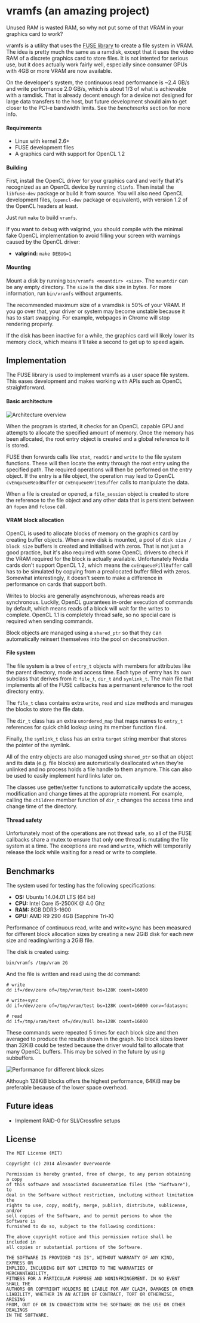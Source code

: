 vramfs
(an amazing project)
======

Unused RAM is wasted RAM, so why not put some of that VRAM in your graphics card
to work?

vramfs is a utility that uses the [FUSE library](http://fuse.sourceforge.net/)
to create a file system in VRAM. The idea is pretty much the same as a ramdisk,
except that it uses the video RAM of a discrete graphics card to store
files. It is not intented for serious use, but it does actually work fairly
well, especially since consumer GPUs with 4GB or more VRAM are now available.

On the developer's system, the continuous read performance is ~2.4 GB/s and
write performance 2.0 GB/s, which is about 1/3 of what is achievable with a
ramdisk. That is already decent enough for a device not designed for large data
transfers to the host, but future development should aim to get closer to the
PCI-e bandwidth limits. See the *benchmarks* section for more info.

#### Requirements

- Linux with kernel 2.6+
- FUSE development files
- A graphics card with support for OpenCL 1.2

#### Building

First, install the OpenCL driver for your graphics card and verify that it's
recognized as an OpenCL device by running `clinfo`. Then install the `libfuse-dev`
package or build it from source. You will also need OpenCL development files,
(`opencl-dev` package or equivalent), with version 1.2 of the OpenCL headers
at least.

Just run `make` to build `vramfs`.

If you want to debug with valgrind, you should compile with the minimal fake
OpenCL implementation to avoid filling your screen with warnings caused by the
OpenCL driver:

* **valgrind:** `make DEBUG=1`

#### Mounting

Mount a disk by running `bin/vramfs <mountdir> <size>`. The `mountdir` can be
any empty directory. The `size` is the disk size in bytes. For more information,
run `bin/vramfs` without arguments.

The recommended maximum size of a vramdisk is 50% of your VRAM. If you go over
that, your driver or system may become unstable because it has to start
swapping. For example, webpages in Chrome will stop rendering properly.

If the disk has been inactive for a while, the graphics card will likely lower
its memory clock, which means it'll take a second to get up to speed again.

Implementation
--------------

The FUSE library is used to implement vramfs as a user space file system. This
eases development and makes working with APIs such as OpenCL straightforward.

#### Basic architecture

![Architecture overview](http://i.imgur.com/e8tQ168.png)

When the program is started, it checks for an OpenCL capable GPU and attempts to
allocate the specified amount of memory. Once the memory has been allocated, the
root entry object is created and a global reference to it is stored.

FUSE then forwards calls like `stat`, `readdir` and `write` to the file system
functions. These will then locate the entry through the root entry using the
specified path. The required operations will then be performed on the entry
object. If the entry is a file object, the operation may lead to OpenCL
`cvEnqueueReadBuffer` or `cvEnqueueWriteBuffer` calls to manipulate the data.

When a file is created or opened, a `file_session` object is created to store
the reference to the file object and any other data that is persistent between
an `fopen` and `fclose` call.

#### VRAM block allocation

OpenCL is used to allocate blocks of memory on the graphics card by creating
buffer objects. When a new disk is mounted, a pool of `disk size / block size`
buffers is created and initialised with zeros. That is not just a good practice,
but it's also required with some OpenCL drivers to check if the VRAM required
for the block is actually available. Unfortunately Nvidia cards don't support
OpenCL 1.2, which means the `cvEnqueueFillBuffer` call has to be simulated by
copying from a preallocated buffer filled with zeros. Somewhat interestingly, it
doesn't seem to make a difference in performance on cards that support both.

Writes to blocks are generally asynchronous, whereas reads are synchronous.
Luckily, OpenCL guarantees in-order execution of commands by default, which
means reads of a block will wait for the writes to complete. OpenCL 1.1 is
completely thread safe, so no special care is required when sending commands.

Block objects are managed using a `shared_ptr` so that they can automatically
reinsert themselves into the pool on deconstruction.

#### File system

The file system is a tree of `entry_t` objects with members for attributes like
the parent directory, mode and access time. Each type of entry has its own
subclass that derives from it: `file_t`, `dir_t` and `symlink_t`. The main file
that implements all of the FUSE callbacks has a permanent reference to the root
directory entry.

The `file_t` class contains extra `write`, `read` and `size` methods and manages
the blocks to store the file data.

The `dir_t` class has an extra `unordered_map` that maps names to `entry_t`
references for quick child lookup using its member function `find`.

Finally, the `symlink_t` class has an extra `target` string member that stores
the pointer of the symlink.

All of the entry objects are also managed using `shared_ptr` so that an object
and its data (e.g. file blocks) are automatically deallocated when they're
unlinked and no process holds a file handle to them anymore. This can also be
used to easily implement hard links later on.

The classes use getter/setter functions to automatically update the access,
modification and change times at the appropriate moment. For example, calling
the `children` member function of `dir_t` changes the access time and change
time of the directory.

#### Thread safety

Unfortunately most of the operations are not thread safe, so all of the FUSE
callbacks share a mutex to ensure that only one thread is mutating the file
system at a time. The exceptions are `read` and `write`, which will temporarily
release the lock while waiting for a read or write to complete.

Benchmarks
----------

The system used for testing has the following specifications:

* **OS:** Ubuntu 14.04.01 LTS (64 bit)
* **CPU:** Intel Core i5-2500K @ 4.0 Ghz
* **RAM:** 8GB DDR3-1600
* **GPU:** AMD R9 290 4GB (Sapphire Tri-X)

Performance of continuous read, write and write+sync has been measured for
different block allocation sizes by creating a new 2GiB disk for each new size
and reading/writing a 2GiB file.

The disk is created using:

    bin/vramfs /tmp/vram 2G

And the file is written and read using the `dd` command:

    # write
    dd if=/dev/zero of=/tmp/vram/test bs=128K count=16000

    # write+sync
    dd if=/dev/zero of=/tmp/vram/test bs=128K count=16000 conv=fdatasync

    # read
    dd if=/tmp/vram/test of=/dev/null bs=128K count=16000

These commands were repeated 5 times for each block size and then averaged to
produce the results shown in the graph. No block sizes lower than 32KiB could
be tested because the driver would fail to allocate that many OpenCL buffers.
This may be solved in the future by using subbuffers.

![Performance for different block sizes](http://i.imgur.com/93UNs1u.png)

Although 128KiB blocks offers the highest performance, 64KiB may be preferable
because of the lower space overhead.

Future ideas
------------

- Implement RAID-0 for SLI/Crossfire setups

License
-------

    The MIT License (MIT)

    Copyright (c) 2014 Alexander Overvoorde

    Permission is hereby granted, free of charge, to any person obtaining a copy
    of this software and associated documentation files (the "Software"), to
    deal in the Software without restriction, including without limitation the
    rights to use, copy, modify, merge, publish, distribute, sublicense, and/or
    sell copies of the Software, and to permit persons to whom the Software is
    furnished to do so, subject to the following conditions:

    The above copyright notice and this permission notice shall be included in
    all copies or substantial portions of the Software.

    THE SOFTWARE IS PROVIDED "AS IS", WITHOUT WARRANTY OF ANY KIND, EXPRESS OR
    IMPLIED, INCLUDING BUT NOT LIMITED TO THE WARRANTIES OF MERCHANTABILITY,
    FITNESS FOR A PARTICULAR PURPOSE AND NONINFRINGEMENT. IN NO EVENT SHALL THE
    AUTHORS OR COPYRIGHT HOLDERS BE LIABLE FOR ANY CLAIM, DAMAGES OR OTHER
    LIABILITY, WHETHER IN AN ACTION OF CONTRACT, TORT OR OTHERWISE, ARISING
    FROM, OUT OF OR IN CONNECTION WITH THE SOFTWARE OR THE USE OR OTHER DEALINGS
    IN THE SOFTWARE.
